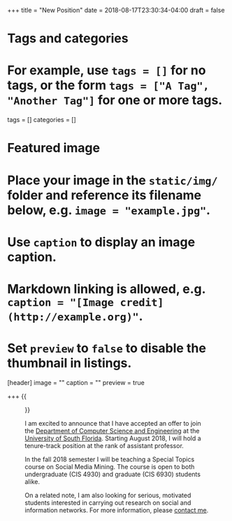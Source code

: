 +++
title = "New Position"
date = 2018-08-17T23:30:34-04:00
draft = false

# Tags and categories
# For example, use `tags = []` for no tags, or the form `tags = ["A Tag", "Another Tag"]` for one or more tags.
tags = []
categories = []

# Featured image
# Place your image in the `static/img/` folder and reference its filename below, e.g. `image = "example.jpg"`.
# Use `caption` to display an image caption.
#   Markdown linking is allowed, e.g. `caption = "[Image credit](http://example.org)"`.
# Set `preview` to `false` to disable the thumbnail in listings.
[header]
image = ""
caption = ""
preview = true

+++
{{<figure src="/img/thumbs/300px-South_Florida_Bulls_logo.svg.png">}}

I am excited to announce that I have accepted an offer to join the [Department
of Computer Science and Engineering](https://www.usf.edu/engineering/cse/) at
the [University of South Florida](https://www.usf.edu/). Starting August 2018,
I will hold a tenure-track position at the rank of assistant professor. 

<!--more-->

In the fall 2018 semester I will be teaching a Special Topics course on Social
Media Mining. The course is open to both undergraduate (CIS 4930) and graduate
(CIS 6930) students alike.

On a related note, I am also looking for serious, motivated students interested
in carrying out research on social and information networks. For more
information, please [contact me](http://scr.im/glcmail).
